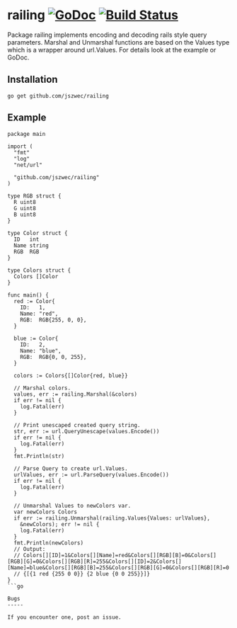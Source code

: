 railing [![GoDoc](https://godoc.org/github.com/jszwec/railing?status.svg)](http://godoc.org/github.com/jszwec/railing) [![Build Status](https://travis-ci.org/jszwec/railing.svg?branch=master)](https://travis-ci.org/jszwec/railing)
============

Package railing implements encoding and decoding rails style query parameters.
Marshal and Unmarshal functions are based on the Values type which is a wrapper
around url.Values. For details look at the example or GoDoc.

Installation
------------

    go get github.com/jszwec/railing


Example
-----

```
package main

import (
  "fmt"
  "log"
  "net/url"

  "github.com/jszwec/railing"
)

type RGB struct {
  R uint8
  G uint8
  B uint8
}

type Color struct {
  ID   int
  Name string
  RGB  RGB
}

type Colors struct {
  Colors []Color
}

func main() {
  red := Color{
    ID:   1,
    Name: "red",
    RGB:  RGB{255, 0, 0},
  }

  blue := Color{
    ID:   2,
    Name: "blue",
    RGB:  RGB{0, 0, 255},
  }

  colors := Colors{[]Color{red, blue}}

  // Marshal colors.
  values, err := railing.Marshal(&colors)
  if err != nil {
    log.Fatal(err)
  }

  // Print unescaped created query string.
  str, err := url.QueryUnescape(values.Encode())
  if err != nil {
    log.Fatal(err)
  }
  fmt.Println(str)

  // Parse Query to create url.Values.
  urlValues, err := url.ParseQuery(values.Encode())
  if err != nil {
    log.Fatal(err)
  }

  // Unmarshal Values to newColors var.
  var newColors Colors
  if err := railing.Unmarshal(railing.Values{Values: urlValues},
    &newColors); err != nil {
    log.Fatal(err)
  }
  fmt.Println(newColors)
  // Output:
  // Colors[][ID]=1&Colors[][Name]=red&Colors[][RGB][B]=0&Colors[][RGB][G]=0&Colors[][RGB][R]=255&Colors[][ID]=2&Colors[][Name]=blue&Colors[][RGB][B]=255&Colors[][RGB][G]=0&Colors[][RGB][R]=0
  // {[{1 red {255 0 0}} {2 blue {0 0 255}}]}
}
```go

Bugs
-----

If you encounter one, post an issue.

